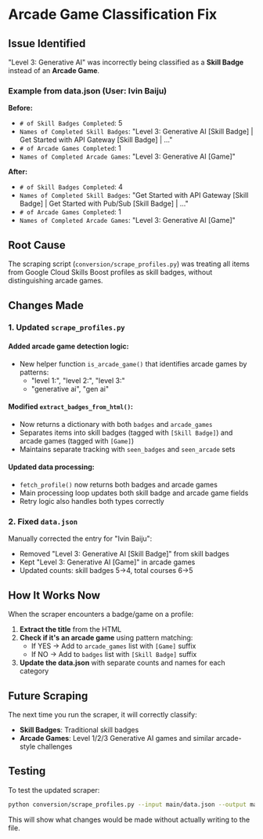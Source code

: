 # Arcade Game Classification Fix

## Issue Identified

"Level 3: Generative AI" was incorrectly being classified as a **Skill Badge** instead of an **Arcade Game**.

### Example from data.json (User: Ivin Baiju)
**Before:**
- `# of Skill Badges Completed`: 5
- `Names of Completed Skill Badges`: "Level 3: Generative AI [Skill Badge] | Get Started with API Gateway [Skill Badge] | ..."
- `# of Arcade Games Completed`: 1
- `Names of Completed Arcade Games`: "Level 3: Generative AI [Game]"

**After:**
- `# of Skill Badges Completed`: 4
- `Names of Completed Skill Badges`: "Get Started with API Gateway [Skill Badge] | Get Started with Pub/Sub [Skill Badge] | ..."
- `# of Arcade Games Completed`: 1
- `Names of Completed Arcade Games`: "Level 3: Generative AI [Game]"

## Root Cause

The scraping script (`conversion/scrape_profiles.py`) was treating all items from Google Cloud Skills Boost profiles as skill badges, without distinguishing arcade games.

## Changes Made

### 1. Updated `scrape_profiles.py`

#### Added arcade game detection logic:
- New helper function `is_arcade_game()` that identifies arcade games by patterns:
  - "level 1:", "level 2:", "level 3:"
  - "generative ai", "gen ai"

#### Modified `extract_badges_from_html()`:
- Now returns a dictionary with both `badges` and `arcade_games`
- Separates items into skill badges (tagged with `[Skill Badge]`) and arcade games (tagged with `[Game]`)
- Maintains separate tracking with `seen_badges` and `seen_arcade` sets

#### Updated data processing:
- `fetch_profile()` now returns both badges and arcade games
- Main processing loop updates both skill badge and arcade game fields
- Retry logic also handles both types correctly

### 2. Fixed `data.json`

Manually corrected the entry for "Ivin Baiju":
- Removed "Level 3: Generative AI [Skill Badge]" from skill badges
- Kept "Level 3: Generative AI [Game]" in arcade games
- Updated counts: skill badges 5→4, total courses 6→5

## How It Works Now

When the scraper encounters a badge/game on a profile:

1. **Extract the title** from the HTML
2. **Check if it's an arcade game** using pattern matching:
   - If YES → Add to `arcade_games` list with `[Game]` suffix
   - If NO → Add to `badges` list with `[Skill Badge]` suffix
3. **Update the data.json** with separate counts and names for each category

## Future Scraping

The next time you run the scraper, it will correctly classify:
- **Skill Badges**: Traditional skill badges
- **Arcade Games**: Level 1/2/3 Generative AI games and similar arcade-style challenges

## Testing

To test the updated scraper:
```bash
python conversion/scrape_profiles.py --input main/data.json --output main/data.json --dry-run
```

This will show what changes would be made without actually writing to the file.

